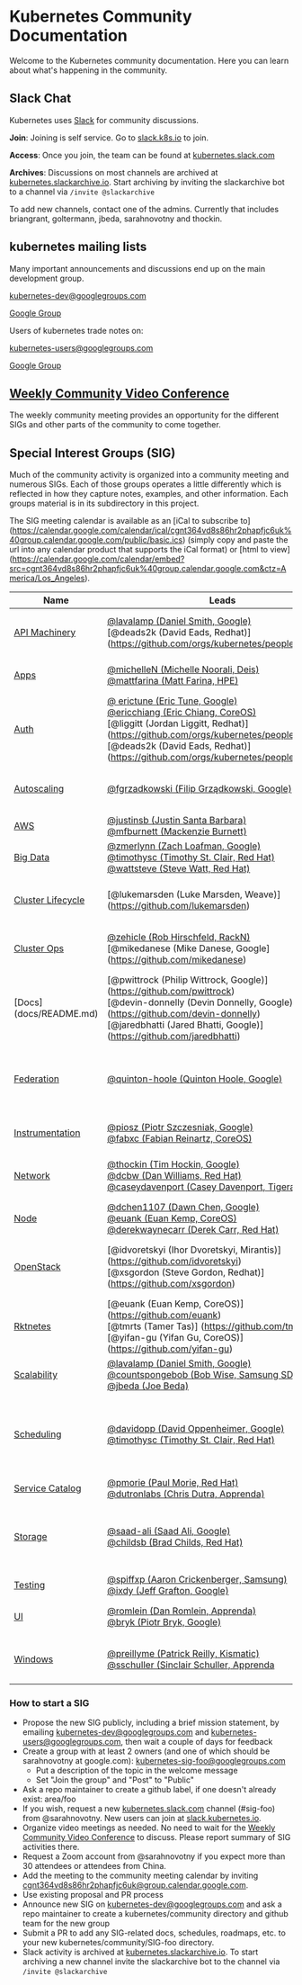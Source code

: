 # Kubernetes Community Documentation

Welcome to the Kubernetes community documentation. Here you can learn about what's happening in the community.

## Slack Chat

Kubernetes uses [Slack](http://slack.com) for community discussions.

**Join**: Joining is self service.  Go to [slack.k8s.io](http://slack.k8s.io) to join.

**Access**: Once you join, the team can be found at [kubernetes.slack.com](http://kubernetes.slack.com)

**Archives**: Discussions on most channels are archived at [kubernetes.slackarchive.io](http://kubernetes.slackarchive.io).  Start archiving by inviting the slackarchive bot to a channel via `/invite @slackarchive`

To add new channels, contact one of the admins. Currently that includes briangrant, goltermann, jbeda, sarahnovotny and thockin.

## kubernetes mailing lists

Many important announcements and discussions end up on the main development group.

kubernetes-dev@googlegroups.com

[Google Group](https://groups.google.com/forum/#!forum/kubernetes-dev)

Users of kubernetes trade notes on:

kubernetes-users@googlegroups.com

[Google Group](https://groups.google.com/forum/#!forum/kubernetes-users)


## [Weekly Community Video Conference](community/README.md)

The weekly community meeting provides an opportunity for the different SIGs and other parts of the community to come together.

## Special Interest Groups (SIG)

Much of the community activity is organized into a community meeting and numerous SIGs. Each of those groups operates a little differently which is reflected in how they capture notes, examples, and other information. Each groups material is in its subdirectory in this project.

The SIG meeting calendar is available as an [iCal to subscribe to] (https://calendar.google.com/calendar/ical/cgnt364vd8s86hr2phapfjc6uk%40group.calendar.google.com/public/basic.ics) (simply  copy and paste the url into any calendar product that supports the iCal format) or [html to view] (https://calendar.google.com/calendar/embed?src=cgnt364vd8s86hr2phapfjc6uk%40group.calendar.google.com&ctz=America/Los_Angeles).

| Name | Leads | Group | Slack Channel | Meetings |
|------|-------|-------|---------------|----------|
| [API Machinery](sig-api-machinery/README.md) | [@lavalamp (Daniel Smith, Google)](https://github.com/lavalamp) <br> [@deads2k (David Eads, Redhat)] (https://github.com/orgs/kubernetes/people/deads2k)| [Group](https://groups.google.com/forum/#!forum/kubernetes-sig-api-machinery) | [#sig-api-machinery](https://kubernetes.slack.com/messages/sig-api-machinery/) | [Every other Wednesday at 11:00 AM PST](https://staging.talkgadget.google.com/hangouts/_/google.com/kubernetes-sig) |
| [Apps](sig-apps/README.md) | [@michelleN (Michelle Noorali, Deis)](https://github.com/michelleN)<br>[@mattfarina (Matt Farina, HPE)](https://github.com/mattfarina) | [Group](https://groups.google.com/forum/#!forum/kubernetes-sig-apps) | [#sig-apps](https://kubernetes.slack.com/messages/sig-apps) | [Wednesdays at 9:00 AM PST](https://zoom.us/j/4526666954) |
| [Auth](sig-auth/README.md) | [@ erictune (Eric Tune, Google)](https://github.com/erictune)<br> [@ericchiang (Eric Chiang, CoreOS)](https://github.com/orgs/kubernetes/people/ericchiang)<br> [@liggitt (Jordan Liggitt, Redhat)] (https://github.com/orgs/kubernetes/people/liggitt) <br> [@deads2k (David Eads, Redhat)] (https://github.com/orgs/kubernetes/people/deads2k) | [Group](https://groups.google.com/forum/#!forum/kubernetes-sig-auth) | [#sig-auth](https://kubernetes.slack.com/messages/sig-auth/) | Biweekly [Wednesdays at 1100 to 1200 PT](https://zoom.us/my/k8s.sig.auth) |
| [Autoscaling](sig-autoscaling/README.md) | [@fgrzadkowski (Filip Grządkowski, Google)](https://github.com/jsz) | [Group](https://groups.google.com/forum/#!forum/kubernetes-sig-autoscaling) | [#sig-autoscaling](https://kubernetes.slack.com/messages/sig-autoscaling/) | Biweekly (or triweekly) on [Thurs at 0830 PT](https://plus.google.com/hangouts/_/google.com/k8s-autoscaling) |
| [AWS](sig-aws/README.md) | [@justinsb (Justin Santa Barbara)](https://github.com/justinsb)<br>[@mfburnett (Mackenzie Burnett)](https://github.com/mfburnett) | [Group](https://groups.google.com/forum/#!forum/kubernetes-sig-aws) | [#sig-aws](https://kubernetes.slack.com/messages/sig-aws/) | TBD |
| [Big Data](sig-big-data/README.md) | [@zmerlynn (Zach Loafman, Google)](https://github.com/zmerlynn)<br>[@timothysc (Timothy St. Clair, Red Hat)](https://github.com/timothysc)<br>[@wattsteve (Steve Watt, Red Hat)](https://github.com/wattsteve) | [Group](https://groups.google.com/forum/#!forum/kubernetes-sig-big-data) | [#sig-big-data](https://kubernetes.slack.com/messages/sig-big-data/) | Suspended |
| [Cluster Lifecycle](sig-cluster-lifecycle/README.md) | [@lukemarsden (Luke Marsden, Weave)] (https://github.com/lukemarsden) | [Group](https://groups.google.com/forum/#!forum/kubernetes-sig-cluster-lifecycle) | [#sig-cluster-lifecycle](https://kubernetes.slack.com/messages/sig-cluster-lifecycle) | Tuesdays at 09:00 AM PST on [Zoom](https://zoom.us/j/166836​624) |
| [Cluster Ops](sig-cluster-ops/README.md) | [@zehicle (Rob Hirschfeld, RackN)](https://github.com/zehicle) <br> [@mikedanese (Mike Danese, Google] (https://github.com/mikedanese) | [Group](https://groups.google.com/forum/#!forum/kubernetes-sig-cluster-ops) | [#sig-cluster-ops](https://kubernetes.slack.com/messages/sig-cluster-ops) | Thursdays at 1:00 PM PST on [hangouts](https://plus.google.com/hangouts/_/google.com/sig-cluster-ops)|
| [Docs] (docs/README.md) | [@pwittrock (Philip Wittrock, Google)] (https://github.com/pwittrock) <br> [@devin-donnelly (Devin Donnelly, Google)] (https://github.com/devin-donnelly) <br> [@jaredbhatti (Jared Bhatti, Google)] (https://github.com/jaredbhatti)| [Group] (https://groups.google.com/forum/#!forum/kubernetes-sig-docs) | [#sig-docs] (https://kubernetes.slack.com/messages/sig-docs) | Tuesdays @ 10:30AM PST on [Zoom](https://zoom.us/j/4730809290) |
| [Federation](sig-federation/README.md) | [@quinton-hoole (Quinton Hoole, Google)](https://github.com/quinton-hoole) | [Group](https://groups.google.com/forum/#!forum/kubernetes-sig-federation) | [#sig-federation](https://kubernetes.slack.com/messages/sig-federation/) | Bi-weekly on Thursdays at 9:30 AM PT on [hangouts](https://plus.google.com/hangouts/_/google.com/ubernetes) |
| [Instrumentation](sig-instrumentation/README.md) | [@piosz (Piotr Szczesniak, Google)](https://github.com/piosz) <br> [@fabxc (Fabian Reinartz, CoreOS)](https://github.com/fabxc) | [Group](https://groups.google.com/forum/#!forum/kubernetes-sig-instrumentation) | [#sig-instrumentation](https://kubernetes.slack.com/messages/sig-instrumentation) | [Thursdays at 9.30 AM PST](https://zoom.us/j/5342565819) |
| [Network](sig-network/README.md) | [@thockin (Tim Hockin, Google)](https://github.com/thockin)<br> [@dcbw (Dan Williams, Red Hat)](https://github.com/dcbw)<br> [@caseydavenport (Casey Davenport, Tigera)](https://github.com/caseydavenport) | [Group](https://groups.google.com/forum/#!forum/kubernetes-sig-network) | [#sig-network](https://kubernetes.slack.com/messages/sig-network/) | Thursdays at 2:00 PM PST on [Zoom](https://zoom.us/j/5806599998) |
| [Node](sig-node/README.md) | [@dchen1107 (Dawn Chen, Google)](https://github.com/dchen1107)<br>[@euank (Euan Kemp, CoreOS)](https://github.com/orgs/kubernetes/people/euank)<br>[@derekwaynecarr (Derek Carr, Red Hat)](https://github.com/derekwaynecarr) | [Group](https://groups.google.com/forum/#!forum/kubernetes-sig-node) | [#sig-node](https://kubernetes.slack.com/messages/sig-node/) | [Tuesdays at 11:00 PT](https://plus.google.com/hangouts/_/google.com/sig-node-meetup?authuser=0) |
| [OpenStack](sig-openstack/README.md) | [@idvoretskyi (Ihor Dvoretskyi, Mirantis)] (https://github.com/idvoretskyi) <br> [@xsgordon (Steve Gordon, Redhat)] (https://github.com/xsgordon)| [Group](https://groups.google.com/forum/#!forum/kubernetes-sig-openstack) | [#sig-openstack](https://kubernetes.slack.com/messages/sig-openstack/) | Every second Wednesday at 5 PM PDT / 2 PM EDT |
| [Rktnetes](sig-rktnetes/README.md) | [@euank (Euan Kemp, CoreOS)] (https://github.com/euank) <br> [@tmrts (Tamer Tas)] (https://github.com/tmrts) <br> [@yifan-gu (Yifan Gu, CoreOS)] (https://github.com/yifan-gu) | [Group](https://groups.google.com/forum/#!forum/kubernetes-sig-rktnetes) | [#rkt-runtime](https://kubernetes.slack.com/messages/rkt-runtime/) | [Tuesdays at 10:00 PT](https://zoom.us/j/830298957) |
| [Scalability](sig-scalability/README.md) | [@lavalamp (Daniel Smith, Google)](https://github.com/lavalamp)<br>[@countspongebob (Bob Wise, Samsung SDS)](https://github.com/countspongebob)<br>[@jbeda (Joe Beda)](https://github.com/jbeda) | [Group](https://groups.google.com/forum/#!forum/kubernetes-sig-scale) | [#sig-scale](https://kubernetes.slack.com/messages/sig-scale/) | [Thursdays at 0900 PT](https://zoom.us/j/989573207) |
| [Scheduling](sig-scheduling/README.md) | [@davidopp (David Oppenheimer, Google)](https://github.com/davidopp)<br>[@timothysc (Timothy St. Clair, Red Hat)](https://github.com/timothysc) | [Group](https://groups.google.com/forum/#!forum/kubernetes-sig-scheduling) | [#sig-scheduling](https://kubernetes.slack.com/messages/sig-scheduling/) | Alternate between Mondays at 1 PM PT and Wednesdays at 12:30 AM PT on [Zoom](https://zoom.us/zoomconference?m=rN2RrBUYxXgXY4EMiWWgQP6Vslgcsn86) |
| [Service Catalog](sig-service-catalog/README.md) | [@pmorie (Paul Morie, Red Hat)](https://github.com/pmorie) <br> [@dutronlabs (Chris Dutra, Apprenda)](github.com/dutronlabs) | [Group](https://groups.google.com/forum/#!forum/kubernetes-sig-service-catalog) | [#sig-service-catalog](https://kubernetes.slack.com/messages/sig-service-catalog/) | [Mondays at 1 PM PST](https://plus.google.com/hangouts/_/google.com/k8s-sig-service-catalog) |
| [Storage](sig-storage/README.md) | [@saad-ali (Saad Ali, Google)](https://github.com/saad-ali)<br>[@childsb (Brad Childs, Red Hat)](https://github.com/childsb) | [Group](https://groups.google.com/forum/#!forum/kubernetes-sig-storage)  | [#sig-storage](https://kubernetes.slack.com/messages/sig-storage/) | Bi-weekly Thursdays 9 AM PST (or more frequently) on [Hangouts](https://hangouts.google.com/​hangouts/_/google.com/k8s-sig-storage) |
| [Testing](sig-testing/README.md) | [@spiffxp (Aaron Crickenberger, Samsung)](https://github.com/spiffxp)<br>[@ixdy (Jeff Grafton, Google)](https://github.com/ixdy) | [Group](https://groups.google.com/forum/#!forum/kubernetes-sig-testing) | [#sig-testing](https://kubernetes.slack.com/messages/sig-testing/) | [Tuesdays at 9:30 AM PT](https://zoom.us/j/553910341) |
| [UI](sig-ui/README.md) | [@romlein (Dan Romlein, Apprenda)](https://github.com/romlein)<br> [@bryk (Piotr Bryk, Google)](https://github.com/bryk) | [Group](https://groups.google.com/forum/#!forum/kubernetes-sig-ui) | [#sig-ui](https://kubernetes.slack.com/messages/sig-ui/) | Wednesdays at 4:00 PM CEST |
| [Windows](sig-windows/README.md) | [@preillyme (Patrick Reilly, Kismatic)](https://github.com/preillyme)<br> [ @sschuller (Sinclair Schuller, Apprenda](https://github.com/sschuller)| [Group](https://groups.google.com/forum/#!forum/kubernetes-sig-windows) | [#sig-windows](https://kubernetes.slack.com/messages/sig-windows) | Bi-weekly Tuesdays at 10:00 AM PT |

### How to start a SIG

* Propose the new SIG publicly, including a brief mission statement, by emailing kubernetes-dev@googlegroups.com and kubernetes-users@googlegroups.com, then wait a couple of days for feedback
* Create a group with at least 2 owners (and one of which should be sarahnovotny at google.com): kubernetes-sig-foo@googlegroups.com
  * Put a description of the topic in the welcome message
  * Set "Join the group" and "Post" to "Public"
* Ask a repo maintainer to create a github label, if one doesn't already exist: area/foo
* If you wish, request a new [kubernetes.slack.com](http://kubernetes.slack.com) channel (#sig-foo) from @sarahnovotny.  New users can join at [slack.kubernetes.io](http://slack.kubernetes.io).
* Organize video meetings as needed. No need to wait for the [Weekly Community Video Conference](community/README.md) to discuss. Please report summary of SIG activities there.
 * Request a Zoom account from @sarahnovotny if you expect more than 30 attendees or attendees from China.
 * Add the meeting to the community meeting calendar by inviting cgnt364vd8s86hr2phapfjc6uk@group.calendar.google.com.
* Use existing proposal and PR process
* Announce new SIG on kubernetes-dev@googlegroups.com and ask a repo maintainer to create a kubernetes/community directory and github team for the new group
* Submit a PR to add any SIG-related docs, schedules, roadmaps, etc. to your new kubernetes/community/SIG-foo directory.
* Slack activity is archived at [kubernetes.slackarchive.io](http://kubernetes.slackarchive.io).  To start archiving a new channel invite the slackarchive bot to the channel via `/invite @slackarchive`
